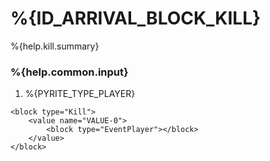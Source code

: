 # %{ID_ARRIVAL_BLOCK_KILL}

%{help.kill.summary}

### %{help.common.input}

1. %{PYRITE_TYPE_PLAYER}

```
<block type="Kill">
    <value name="VALUE-0">
        <block type="EventPlayer"></block>
    </value>
</block>
```